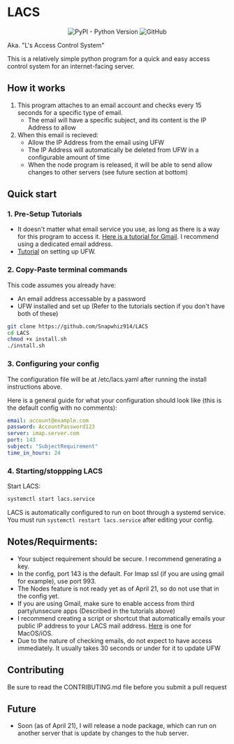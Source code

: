 # LACS

<p align=center><img alt="PyPI - Python Version" src="https://img.shields.io/pypi/pyversions/pyyaml"> <img alt="GitHub" src="https://img.shields.io/github/license/Snapwhiz914/LACS"> </p>

Aka. "L's Access Control System"

This is a relatively simple python program for a quick and easy access control system for an internet-facing server.

## How it works

1. This program attaches to an email account and checks every 15 seconds for a specific type of email.
    - The email will have a specific subject, and its content is the IP Address to allow
2. When this email is recieved:
    - Allow the IP Address from the email using UFW
    - The IP Address will automatically be deleted from UFW in a configurable amount of time
    - When the node program is released, it will be able to send allow changes to other servers (see future section at bottom)

## Quick start

### 1. Pre-Setup Tutorials

 - It doesn't matter what email service you use, as long as there is a way for this program to access it. [Here is a tutorial for Gmail](https://realpython.com/python-send-email/#option-1-setting-up-a-gmail-account-for-development). I recommend using a dedicated email address.
 - [Tutorial](https://www.digitalocean.com/community/tutorials/how-to-setup-a-firewall-with-ufw-on-an-ubuntu-and-debian-cloud-server) on setting up UFW.

### 2. Copy-Paste terminal commands

This code assumes you already have:
 - An email address accessable by a password
 - UFW installed and set up
(Refer to the tutorials section if you don't have both of these)

```bash
git clone https://github.com/Snapwhiz914/LACS
cd LACS
chmod +x install.sh
./install.sh
```

### 3. Configuring your config

The configuration file will be at /etc/lacs.yaml after running the install instructions above.

Here is a general guide for what your configuration should look like (this is the default config with no comments):

```yaml
email: account@example.com
password: AccountPassword123
server: imap.server.com
port: 143
subject: "SubjectRequirement"
time_in_hours: 24
```

### 4. Starting/stoppping LACS

Start LACS:
```bash
systemctl start lacs.service
```
LACS is automatically configured to run on boot through a systemd service.
You must run ```systemctl restart lacs.service``` after editing your config.

## Notes/Requirments:
 - Your subject requirement should be secure. I recommend generating a key.
 - In the config, port 143 is the default. For Imap ssl (if you are using gmail for example), use port 993.
 - The Nodes feature is not ready yet as of April 21, so do not use that in the config yet.
 - If you are using Gmail, make sure to enable access from third party/unsecure apps (Described in the tutorials above)
 - I recommend creating a script or shortcut that automatically emails your public IP address to your LACS mail address. [Here](https://www.icloud.com/shortcuts/91d8e88b4e5741a3ba9ac3010ea57041) is one for MacOS/iOS.
 - Due to the nature of checking emails, do not expect to have access immediately. It usually takes 30 seconds or under for it to update UFW

## Contributing

Be sure to read the CONTRIBUTING.md file before you submit a pull request

## Future

 - Soon (as of April 21), I will release a node package, which can run on another server that is update by changes to the hub server.
